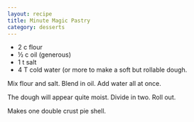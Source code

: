 ```yaml
---
layout: recipe
title: Minute Magic Pastry
category: desserts
---
```

- 2 c flour
- ½ c oil (generous)
- 1 t salt
- 4 T cold water (or more to make a soft but rollable dough.
  
Mix flour and salt. Blend in oil. Add water all at once.

The dough will appear quite moist. Divide in two. Roll out.  

Makes one double crust pie shell.
